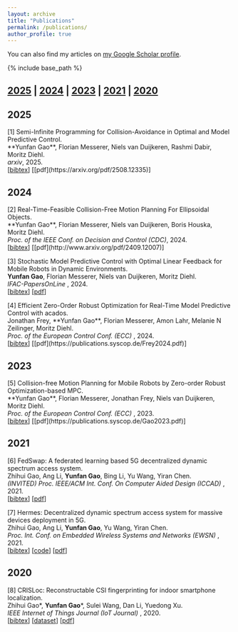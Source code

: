 ```yaml
---
layout: archive
title: "Publications"
permalink: /publications/
author_profile: true
---
```


You can also find my articles on
<a href="https://scholar.google.com/citations?hl=en&user=iR36jUoAAAAJ">my Google Scholar profile</a>.

{% include base_path %}

## [2025](#year2025) | [2024](#year2024) | [2023](#year2023) | [2021](#year2021) | [2020](#year2020)

## <a name="year2025"></a> 2025
<p id="item-Gao2025"></p>
[1] Semi-Infinite Programming for Collision-Avoidance
in Optimal and Model Predictive Control.<br>
**Yunfan Gao**, Florian Messerer, Niels van Duijkeren, Rashmi Dabir, Moritz Diehl.<br>
  <i> arxiv</i>, 2025.<br>
  [<a href="javascript:void(0)" onclick="(function(target, id) { if ($('#' + id).css('display') == 'block') { $('#' + id).hide('fast'); $(target).text('bibtex') } else { $('#' + id).show('fast'); $(target).text('bibtex▲') } })(this, 'bibtex-Gao2025');">bibtex</a>]
  [[pdf](https://arxiv.org/pdf/2508.12335)]
  <div id="bibtex-Gao2025" style="display:none">
  <pre>
  @Misc{Gao2025,
  author    = {Gao, Yunfan and Messerer, Florian and van Duijkeren, Niels and Dabir, Rashmi and Diehl, Moritz},
  title     = {Semi-Infinite Programming for Collision-Avoidance in Optimal and Model Predictive Control},
  year      = {2025},
  doi       = {10.48550/ARXIV.2508.12335},
}
  </pre>
  </div>

## <a name="year2024"></a> 2024

<p id="item-Gao2024b"></p>
[2] Real-Time-Feasible Collision-Free Motion Planning For Ellipsoidal Objects.<br>
  **Yunfan Gao**, Florian Messerer, Niels van Duijkeren, Boris Houska, Moritz Diehl.<br>
  <i> Proc. of the IEEE Conf. on Decision and Control (CDC)</i>, 2024.<br>
  [<a href="javascript:void(0)" onclick="(function(target, id) { if ($('#' + id).css('display') == 'block') { $('#' + id).hide('fast'); $(target).text('bibtex') } else { $('#' + id).show('fast'); $(target).text('bibtex▲') } })(this, 'bibtex-Gao2024b');">bibtex</a>]
  [[pdf](http://www.arxiv.org/pdf/2409.12007)]
  <div id="bibtex-Gao2024b" style="display:none">
  <pre>
  @inproceedings{Gao2024b,
    title={Real-Time-Feasible Collision-Free Motion Planning For Ellipsoidal Objects},
	  author = {Yunfan Gao and Florian Messerer and Niels van Duijkeren and Boris Houska and Moritz Diehl},
	  booktitle = {Proc. of the IEEE Conf. on Decision and Control (CDC)},
    year={2024}
  }
  </pre>
  </div>


[3] Stochastic Model Predictive Control with Optimal Linear Feedback for Mobile Robots in Dynamic Environments.<br>
  **Yunfan Gao**, Florian Messerer, Niels van Duijkeren, Moritz Diehl.<br>
  <i> IFAC-PapersOnLine </i>, 2024.<br>
  [<a href="javascript:void(0)" onclick="(function(target, id) { if ($('#' + id).css('display') == 'block') { $('#' + id).hide('fast'); $(target).text('bibtex') } else { $('#' + id).show('fast'); $(target).text('bibtex▲') } })(this, 'bibtex-Gao2024');">bibtex</a>]
  [[pdf](https://publications.syscop.de/Gao2024.pdf)]
  <div id="bibtex-Gao2024" style="display:none">
  <pre>
  @article{Gao2024,
    issn = {2405-8963},
    doi = {https://doi.org/10.1016/j.ifacol.2024.09.024},
    volume = {58},
    pages = {153-158},
    number = {18},
    year = {2024},
    journal = {IFAC-PapersOnLine},
    author = {Yunfan Gao and Florian Messerer and Niels van Duijkeren and Moritz Diehl},
    title = {Stochastic Model Predictive Control with Optimal Linear Feedback for Mobile Robots in Dynamic Environments},
  }
  </pre>
  </div>

<p id="item-Frey2024"> </p>
[4] <a name="item-Frey2024"></a> Efficient Zero-Order Robust Optimization for Real-Time Model Predictive Control with acados.<br>
  Jonathan Frey, **Yunfan Gao**, Florian Messerer, Amon Lahr, Melanie N Zeilinger, Moritz Diehl.<br>
  <i> Proc. of the European Control Conf. (ECC) </i>, 2024.<br>
  [<a href="javascript:void(0)" onclick="(function(target, id) { if ($('#' + id).css('display') == 'block') { $('#' + id).hide('fast'); $(target).text('bibtex') } else { $('#' + id).show('fast'); $(target).text('bibtex▲') } })(this, 'bibtex-Frey2024');">bibtex</a>]
  [[pdf](https://publications.syscop.de/Frey2024.pdf)]
  <div id="bibtex-Frey2024" style="display:none">
  <pre>
  @inproceedings{Frey2024,
    year = {2024},
    booktitle = {Proc. of the European Control Conf. (ECC)},
    author = {Jonathan Frey and Yunfan Gao and Florian Messerer and Amon Lahr and Melanie N Zeilinger and Moritz Diehl},
    title = {Efficient Zero-Order Robust Optimization for Real-Time Model Predictive Control with acados},
  }
  </pre>
  </div>


## <a name="year2023"></a> 2023

<p id="item-Gao2023"> </p>
[5] Collision-free Motion Planning for Mobile Robots by Zero-order Robust Optimization-based MPC.<br>
  **Yunfan Gao**, Florian Messerer, Jonathan Frey, Niels van Duijkeren, Moritz Diehl.<br>
  <i>Proc. of the European Control Conf. (ECC) </i>, 2023.<br>
  [<a href="javascript:void(0)" onclick="(function(target, id) { if ($('#' + id).css('display') == 'block') { $('#' + id).hide('fast'); $(target).text('bibtex') } else { $('#' + id).show('fast'); $(target).text('bibtex▲') } })(this, 'bibtex-Gao2023');">bibtex</a>]
  [[pdf](https://publications.syscop.de/Gao2023.pdf)]
  <div id="bibtex-Gao2023" style="display:none">
  <pre>
  @inproceedings{Gao2023,
    year = {2023},
    booktitle = {Proc. of the European Control Conf. (ECC)},
    author = {Yunfan Gao and Florian Messerer and Jonathan Frey and Niels van Duijkeren and Moritz Diehl},
    title = {Collision-free Motion Planning for Mobile Robots by Zero-order Robust Optimization-based MPC},
  }
  </pre>
  </div>

## <a name="year2021"></a> 2021

[6] FedSwap: A federated learning based 5G decentralized dynamic spectrum access system.<br>
  Zhihui Gao, Ang Li, **Yunfan Gao**, Bing Li, Yu Wang, Yiran Chen.<br>
  <i> (INVITED) Proc. IEEE/ACM Int. Conf. On Computer Aided Design (ICCAD) </i>, 2021.<br>
  [<a href="javascript:void(0)" onclick="(function(target, id) { if ($('#' + id).css('display') == 'block') { $('#' + id).hide('fast'); $(target).text('bibtex') } else { $('#' + id).show('fast'); $(target).text('bibtex▲') } })(this, 'bibtex-gao2021fedswap');">bibtex</a>]
  [[pdf](https://ieeexplore.ieee.org/document/9643496)]
  <div id="bibtex-gao2021fedswap" style="display:none">
  <pre>
  @inproceedings{gao2021fedswap,
    title={FedSwap: A federated learning based {5G} decentralized dynamic spectrum access system},
    author={Zhihui Gao and Ang Li and Yunfan Gao and Bing Li and Yu Wang and Yiran Chen},
    booktitle={IEEE/ACM ICCAD'21},
    year={2021},
  }
  </pre>
  </div>

[7] Hermes: Decentralized dynamic spectrum access system for massive devices deployment in 5G.<br>
  Zhihui Gao, Ang Li, **Yunfan Gao**, Yu Wang, Yiran Chen.<br>
  <i> Proc. Int. Conf. on Embedded Wireless Systems and Networks (EWSN) </i>, 2021.<br>
  [<a href="javascript:void(0)" onclick="(function(target, id) { if ($('#' + id).css('display') == 'block') { $('#' + id).hide('fast'); $(target).text('bibtex') } else { $('#' + id).show('fast'); $(target).text('bibtex▲') } })(this, 'bibtex-gao2021hermes');">bibtex</a>]
  [[code](https://github.com/zhihuigao/EWSN2021-Hermes)]
  [[pdf](https://dl.acm.org/doi/10.5555/3451271.3451273)]
  <div id="bibtex-gao2021hermes" style="display:none">
  <pre>
  @inproceedings{gao2021hermes,
    title={Hermes: Decentralized dynamic spectrum access system for massive devices deployment in {5G}},
    author={Zhihui Gao and Ang Li and Yunfan Gao and Yu Wang and Yiran Chen},
    booktitle = {Proc. of the Int. Conf. on Embedded Wireless Systems and Networks},
    year={2021},
  }
  </pre>
  </div>



## <a name="year2020"></a> 2020

[8] CRISLoc: Reconstructable CSI fingerprinting for indoor smartphone localization.<br>
  Zhihui Gao\*, **Yunfan Gao**\*, Sulei Wang, Dan Li, Yuedong Xu.<br>
  <i> IEEE Internet of Things Journal (IoT Journal) </i>, 2020.<br>
  [<a href="javascript:void(0)" onclick="(function(target, id) { if ($('#' + id).css('display') == 'block') { $('#' + id).hide('fast'); $(target).text('bibtex') } else { $('#' + id).show('fast'); $(target).text('bibtex▲') } })(this, 'bibtex-gao2020crisloc');">bibtex</a>]
  [[dataset](https://github.com/zhihuigao/CRISLoc_dataset)]
  [[pdf](https://ieeexplore.ieee.org/abstract/document/9187854)]
  <div id="bibtex-gao2020crisloc" style="display:none">
  <pre>
  @article{gao2020crisloc,
    title={CRISLoc: Reconstructable {CSI} fingerprinting for indoor smartphone localization},
    author={Zhihui Gao and Yunfan Gao and Sulei Wang and Dan Li and Yuedong Xu},
    journal={IEEE Internet of Things Journal},
    volume={8},
    number={5},
    pages={3422--3437},
    year={2020},
    publisher={IEEE}
  }
  </pre>
  </div>